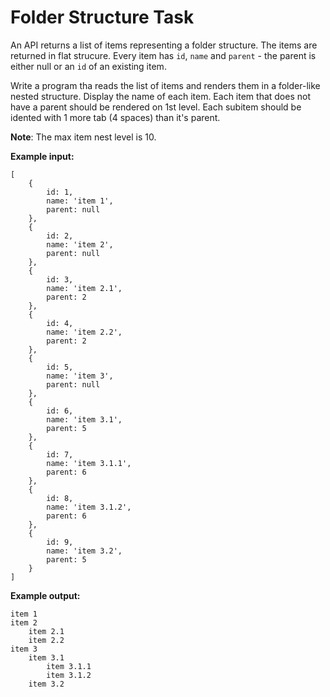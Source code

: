 # Folder Structure Task

An API returns a list of items representing a folder structure. The items are returned in flat strucure. Every item has `id`, `name` and `parent` - the parent is either null or an `id` of an existing item.

Write a program tha reads the list of items and renders them in a folder-like nested structure. Display the name of each item. Each item that does not have a parent should be rendered on 1st level. Each subitem should be idented with 1 more tab (4 spaces) than it's parent.

**Note**: The max item nest level is 10.



**Example input:**

```
[
    {
        id: 1,
        name: 'item 1',
        parent: null
    },
    {
        id: 2,
        name: 'item 2',
        parent: null
    },
    {
        id: 3,
        name: 'item 2.1',
        parent: 2
    },
    {
        id: 4,
        name: 'item 2.2',
        parent: 2
    },
    {
        id: 5,
        name: 'item 3',
        parent: null
    },
    {
        id: 6,
        name: 'item 3.1',
        parent: 5
    },
    {
        id: 7,
        name: 'item 3.1.1',
        parent: 6
    },
    {
        id: 8,
        name: 'item 3.1.2',
        parent: 6
    },
    {
        id: 9,
        name: 'item 3.2',
        parent: 5
    }
]
```

**Example output:**
```
item 1
item 2
    item 2.1
    item 2.2
item 3
    item 3.1
        item 3.1.1
        item 3.1.2
    item 3.2
```
